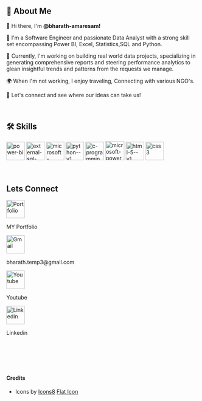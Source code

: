 
## 🚀 About Me

👋 Hi there, I'm **@bharath-amaresam!**

👀 I'm a Software Engineer and passionate Data Analyst with a strong skill set encompassing Power BI, Excel, Statistics,SQL and Python.

🌱  Currently, I'm working on building real world data projects, specializing in generating comprehensive reports and steering performance analytics to glean insightful trends and patterns from the requests we manage.

🌍 When I'm not working, I enjoy traveling, Connecting with various NGO's.

🤝 Let's connect and see where our ideas can take us!

<br>

## 🛠 Skills

<img src="https://img.icons8.com/color/48/power-bi.png" alt="power-bi" width="48" height="48"/> <img width="48" height="48" src="https://img.icons8.com/external-flaticons-lineal-color-flat-icons/64/external-sql-computer-programming-flaticons-lineal-color-flat-icons.png" alt="external-sql-computer-programming-flaticons-lineal-color-flat-icons"/> <img width="48" height="48" src="https://img.icons8.com/doodle/48/microsoft-excel-2019.png" alt="microsoft-excel-2019"/>  <img width="48" height="48" src="https://img.icons8.com/color/48/python--v1.png" alt="python--v1"/> <img width="48" height="48" src="https://img.icons8.com/fluency/48/c-programming.png" alt="c-programming"/>  <img width="50" height="50" src="https://img.icons8.com/bubbles/50/microsoft-powerpoint-2019.png" alt="microsoft-powerpoint-2019"/> <img width="48" height="48" src="https://img.icons8.com/color/48/html-5--v1.png" alt="html-5--v1"/> <img width="48" height="48" src="https://img.icons8.com/plasticine/100/css3.png" alt="css3"/>
<!---
bharath-amaresam/bharath-amaresam is a ✨ special ✨ repository because its `README.md` (this file) appears on your GitHub profile.
You can click the Preview link to take a look at your changes.
--->
<br>

## Lets Connect
<div><a href= "https://codebasics.io/portfolio/Amaresam-Sai-Bharath-Chand"><img src="https://github.com/user-attachments/assets/06c2eeb7-0c85-4862-bf66-f5c8914634cf" alt="Portfolio" width="48" height="48"/></a><p>MY Portfolio</p></div>
<div><img src="https://github.com/bharath-amaresam/bharath-amaresam/assets/82637423/c607fb52-ec58-4fea-9e0d-18551fa4f1f7" alt="Gmail" width="48" height="48"/> <p>bharath.temp3@gmail.com</p></div></n>
<div><a href= "https://youtu.be/ZkzLYNFPqwk"><img src="https://github.com/bharath-amaresam/bharath-amaresam/assets/82637423/c9ba9779-35b7-4f33-b42e-bb1e6a4d1c51" alt="Youtube" width="48" height="48"/></a><p>Youtube</p></div>
<div><a href= "www.linkedin.com/in/amaresam-sai-bharath-chand-47ba50168"><img src="https://github.com/bharath-amaresam/bharath-amaresam/assets/82637423/afb98b22-4278-4a98-888a-92f1ef075246" alt="Linkedin" width="48" height="48"/></a><p>Linkedin</p></div>
<br>
<br>
<br>
<br>

#### Credits

- Icons by <a href="https://icons8.com">Icons8</a>
<a href="https://www.flaticon.com">Flat Icon</a>

